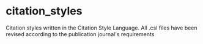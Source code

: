 # citation_styles
Citation styles written in the Citation Style Language.
All .csl files have been revised according to the publication journal's requirements
